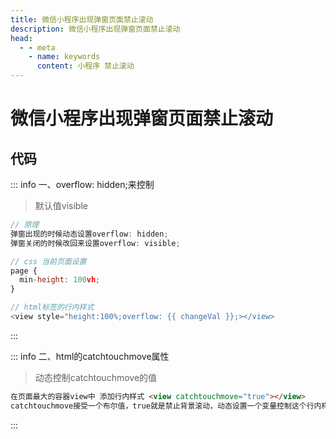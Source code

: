 ```yaml
---
title: 微信小程序出现弹窗页面禁止滚动
description: 微信小程序出现弹窗页面禁止滚动
head:
  - - meta
    - name: keywords
      content: 小程序 禁止滚动
---
```


# 微信小程序出现弹窗页面禁止滚动

## 代码

::: info 一、overflow: hidden;来控制
> 默认值visible
```js
// 原理
弹窗出现的时候动态设置overflow: hidden;
弹窗关闭的时候改回来设置overflow: visible;

// css 当前页面设置
page {
  min-height: 100vh;
}

// html标签的行内样式
<view style="height:100%;overflow: {{ changeVal }};></view>
```
:::

::: info 二、html的catchtouchmove属性
> 动态控制catchtouchmove的值
```html
在页面最大的容器view中 添加行内样式 <view catchtouchmove="true"></view>
catchtouchmove接受一个布尔值，true就是禁止背景滚动，动态设置一个变量控制这个行内样式就可以了
```
:::


